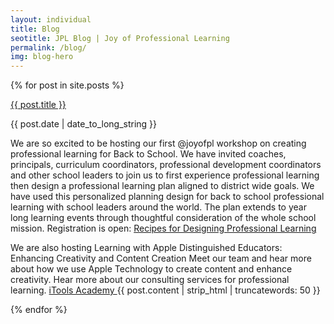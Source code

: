 ```yaml
---
layout: individual
title: Blog
seotitle: JPL Blog | Joy of Professional Learning
permalink: /blog/
img: blog-hero
---
```


{% for post in site.posts %}
<div class="post-area">
  <a href="{{ post.url | prepend: site.baseurl }}" class="bold">{{ post.title }}</a>
  <p class="post-date">{{ post.date | date_to_long_string }}</p>
  <p>We are so excited to be hosting our first @joyofpl workshop on creating professional learning for Back to School. We have invited coaches, principals, curriculum coordinators, professional development coordinators and other school leaders to join us to first experience professional learning  then design a professional learning plan aligned to district wide goals. We have used this personalized planning design for back to school professional learning with school leaders around the world. The plan extends to year long learning events through thoughtful consideration of the whole school mission. Registration is open:
  <a class="btn btn-view-works" href="https://conference.iste.org/2017/program/search/detail_session.php?id=108675817">Recipes for Designing Professional Learning </a>
<p> We are also hosting Learning with Apple Distinguished Educators: Enhancing Creativity and Content Creation Meet our team and hear more about how we use Apple Technology to create content and enhance creativity. Hear more about our consulting services for professional learning.
    <a class="btn btn-view-works" href="https://conference.iste.org/2017/program/search/detail_presenter.php?id=108114820">iTools Academy </a>
    {{ post.content | strip_html | truncatewords: 50 }}
  <p>
<div>
{% endfor %}
